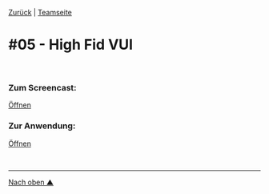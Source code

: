 [Zurück](https://github.com/milena-sagert/IFD-WiSe20-21) | [Teamseite](https://webuser.hs-furtwangen.de/~rag/lehre/WiSe20-21/IFD/Kursinhalt/Team/)
# #05 - High Fid VUI 

&nbsp;

### Zum Screencast: 
[Öffnen](https://www.youtube.com/watch?v=OJUvaAYF4kg&feature=youtu.be) 

### Zur Anwendung: 
[Öffnen](https://adobe.ly/36BVWzF)

&nbsp;

---
[Nach oben &#x25B2;](#top)